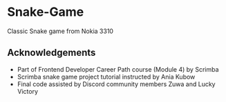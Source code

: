 # Snake-Game
Classic Snake game from Nokia 3310
## Acknowledgements
- Part of Frontend Developer Career Path course (Module 4) by Scrimba 
- Scrimba snake game project tutorial instructed by Ania Kubow
- Final code assisted by Discord community members Zuwa and Lucky Victory

